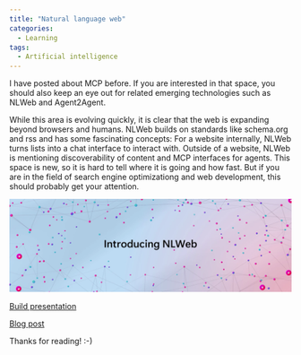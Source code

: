 ```yaml
---
title: "Natural language web"
categories:
  - Learning
tags:
  - Artificial intelligence
---
```


I have posted about MCP before. If you are interested in that space, you should also keep an eye out for related emerging technologies such as NLWeb and Agent2Agent. 

While this area is evolving quickly, it is clear that the web is expanding beyond browsers and humans. NLWeb builds on standards like schema.org and rss and has some fascinating concepts: For a website internally, NLWeb turns lists into a chat interface to interact with. Outside of a website, NLWeb is mentioning discoverability of content and MCP interfaces for agents. This space is new, so it is hard to tell where it is going and how fast. But if you are in the field of search engine optimizationg and web development, this should probably get your attention. 

![img](../assets/images/2025-06-06-natural-language-web.png)

[Build presentation](https://build.microsoft.com/en-US/sessions/BRK240)

[Blog post](https://news.microsoft.com/source/features/company-news/introducing-nlweb-bringing-conversational-interfaces-directly-to-the-web/)

Thanks for reading! :-)
